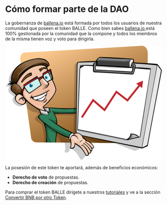 # Cómo formar parte de la DAO

La gobernanza de [ballena.io](https://ballena.io/) está formada por todos los usuarios de nuestra comunidad que poseen el token BALLE. Como bien sabes [ballena.io ](https://ballena.io/)está 100% gestionada por la comunidad que la compone y todos los miembros de la misma tienen voz y voto para dirigirla. 



![](../.gitbook/assets/presentation-1454403_1280%20%281%29.webp)

La posesión de este token te aportará, además de beneficios económicos:

* **Derecho de voto** de propuestas.
* **Derecho de creación** de propuestas.

Para comprar el token BALLE dirígete a nuestros [tutoriales](../tutoriales-y-herramientas/tutoriales/) y ve a la sección [Convertir BNB por otro Token](../tutoriales-y-herramientas/tutoriales/pc/participar-en-ballena.io/como-participar-en-una-ballevault/cambiar-bnb-por-otro-token-en-pancakeswap.md).



